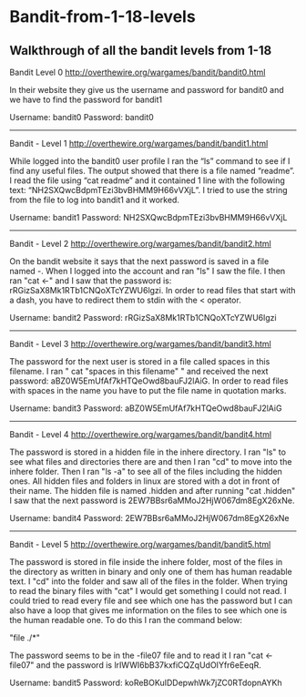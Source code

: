 # Bandit-from-1-18-levels
Walkthrough of all the bandit levels from 1-18
--------------------------------------------------------------------------------------------------------------------------------------

Bandit Level 0
http://overthewire.org/wargames/bandit/bandit0.html

In their website they give us the username and password for bandit0 and we have to find the password for bandit1

Username: bandit0
Password: bandit0 

---------------------------------------------------------------------------------------------------------------------------------------

Bandit - Level 1
http://overthewire.org/wargames/bandit/bandit1.html

While logged into the bandit0 user profile I ran the “ls” command to see if I find any useful files. The output showed that there is a file named “readme”. I read the file using “cat readme” and it contained 1 line with the following text: “NH2SXQwcBdpmTEzi3bvBHMM9H66vVXjL”. I tried to use the string from the file to log into bandit1 and it worked.

Username: bandit1
Password: NH2SXQwcBdpmTEzi3bvBHMM9H66vVXjL

---------------------------------------------------------------------------------------------------------------------------------------

Bandit - Level 2
http://overthewire.org/wargames/bandit/bandit2.html

On the bandit website it says that the next password is saved in a file named -. When I logged into the account and ran "ls" I saw the file. I then ran "cat <-" and I saw that the password is: rRGizSaX8Mk1RTb1CNQoXTcYZWU6lgzi. In order to read files that start with a dash, you have to redirect them to stdin with the < operator. 

Username: bandit2
Password: rRGizSaX8Mk1RTb1CNQoXTcYZWU6lgzi

---------------------------------------------------------------------------------------------------------------------------------------

Bandit - Level 3
http://overthewire.org/wargames/bandit/bandit3.html

The password for the next user is stored in a file called spaces in this filename. I ran " cat "spaces in this filename" " and received the next password: aBZ0W5EmUfAf7kHTQeOwd8bauFJ2lAiG. In order to read files with spaces in the name you have to put the file name in quotation marks.

Username: bandit3
Password: aBZ0W5EmUfAf7kHTQeOwd8bauFJ2lAiG

---------------------------------------------------------------------------------------------------------------------------------------

Bandit - Level 4
http://overthewire.org/wargames/bandit/bandit4.html

The password is stored in a hidden file in the inhere directory. I ran "ls" to see what files and directories there are and then I ran "cd" to move into the inhere folder. Then I ran "ls -a" to see all of the files including the hidden ones. All hidden files and folders in linux are stored with a dot in front of their name. The hidden file is named .hidden and after running "cat .hidden" I saw that the next password is 2EW7BBsr6aMMoJ2HjW067dm8EgX26xNe.

Username: bandit4
Password: 2EW7BBsr6aMMoJ2HjW067dm8EgX26xNe

---------------------------------------------------------------------------------------------------------------------------------------

Bandit - Level 5
http://overthewire.org/wargames/bandit/bandit5.html

The password is stored in file inside the inhere folder, most of the files in the directory as written in binary and only one of them has human readable text. I "cd" into the folder and saw all of the files in the folder. When trying to read the binary files with "cat" I would get something I could not read. I could tried to read every file and see which one has the password but I can also have a loop that gives me information on the files to see which one is the human readable one. To do this I ran the command below:

"file ./*"

The password seems to be in the -file07 file and to read it I ran "cat <-file07" and the password is lrIWWI6bB37kxfiCQZqUdOIYfr6eEeqR.

Username: bandit5
Password: koReBOKuIDDepwhWk7jZC0RTdopnAYKh
